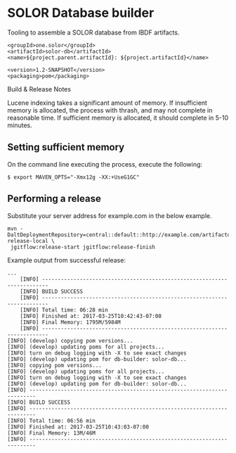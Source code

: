 SOLOR Database builder
======================

Tooling to assemble a SOLOR database from IBDF artifacts. 

    <groupId>one.solor</groupId>
    <artifactId>solor-db</artifactId>
    <name>${project.parent.artifactId}: ${project.artifactId}</name>
    
    <version>1.2-SNAPSHOT</version>
    <packaging>pom</packaging>


Build & Release Notes

Lucene indexing takes a significant amount of memory. If insufficient
memory is allocated, the process with thrash, and may not complete in reasonable
time. If sufficient memory is allocated, it should complete in 5-10
minutes. 

## Setting sufficient memory
On the command line executing the process, execute the following: 
```
$ export MAVEN_OPTS="-Xmx12g -XX:+UseG1GC"
```
## Performing a release

Substitute your server address for example.com in the below example. 
```
mvn -DaltDeploymentRepository=central::default::http://example.com/artifactory/libs-release-local \
 jgitflow:release-start jgitflow:release-finish
```

Example output from successful release:
```
...  
    [INFO] ------------------------------------------------------------------------
    [INFO] BUILD SUCCESS
    [INFO] ------------------------------------------------------------------------
    [INFO] Total time: 06:28 min
    [INFO] Finished at: 2017-03-25T10:42:43-07:00
    [INFO] Final Memory: 1795M/5984M
    [INFO] ------------------------------------------------------------------------
[INFO] (develop) copying pom versions...
[INFO] (develop) updating poms for all projects...
[INFO] turn on debug logging with -X to see exact changes
[INFO] (develop) updating pom for db-builder: solor-db...
[INFO] copying pom versions...
[INFO] (develop) updating poms for all projects...
[INFO] turn on debug logging with -X to see exact changes
[INFO] (develop) updating pom for db-builder: solor-db...
[INFO] ------------------------------------------------------------------------
[INFO] BUILD SUCCESS
[INFO] ------------------------------------------------------------------------
[INFO] Total time: 06:56 min
[INFO] Finished at: 2017-03-25T10:43:03-07:00
[INFO] Final Memory: 13M/46M
[INFO] ------------------------------------------------------------------------

```
